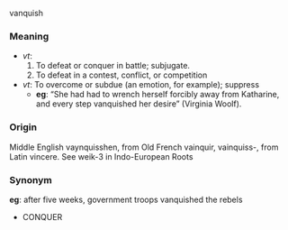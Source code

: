 vanquish
### Meaning
+ _vt_:
   1. To defeat or conquer in battle; subjugate.
   2. To defeat in a contest, conflict, or competition
+ _vt_: To overcome or subdue (an emotion, for example); suppress
    + __eg__: “She had had to wrench herself forcibly away from Katharine, and every step vanquished her desire” (Virginia Woolf).

### Origin

Middle English vaynquisshen, from Old French vainquir, vainquiss-, from Latin vincere. See weik-3 in Indo-European Roots

### Synonym

__eg__: after five weeks, government troops vanquished the rebels

+ CONQUER


